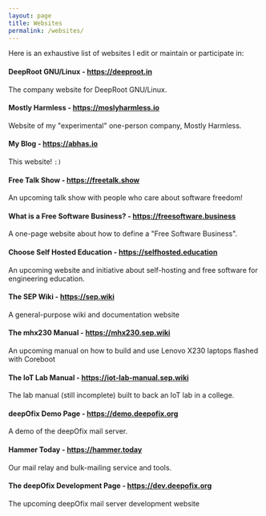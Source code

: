 ```yaml
---
layout: page
title: Websites
permalink: /websites/
---
```


Here is an exhaustive list of websites I edit or maintain or participate in:

#### DeepRoot GNU/Linux - <https://deeproot.in>

The company website for DeepRoot GNU/Linux.

#### Mostly Harmless - <https://moslyharmless.io>

Website of my "experimental" one-person company, Mostly Harmless.

#### My Blog - <https://abhas.io>

This website! `:)`

#### Free Talk Show - <https://freetalk.show>

An upcoming talk show with people who care about software freedom!

#### What is a Free Software Business? - <https://freesoftware.business>

A one-page website about how to define a "Free Software Business".

#### Choose Self Hosted Education - <https://selfhosted.education>
  
An upcoming website and initiative about self-hosting and free software for
engineering education.

#### The SEP Wiki - <https://sep.wiki>

A general-purpose wiki and documentation website

#### The mhx230 Manual - <https://mhx230.sep.wiki>

An upcoming manual on how to build and use Lenovo X230 laptops flashed with
Coreboot

#### The IoT Lab Manual - <https://iot-lab-manual.sep.wiki>

The lab manual (still incomplete) built to back an IoT lab in a college.

#### deepOfix Demo Page - <https://demo.deepofix.org>
    
A demo of the deepOfix mail server.

#### Hammer Today - <https://hammer.today>

Our mail relay and bulk-mailing service and tools.

#### The deepOfix Development Page - <https://dev.deepofix.org>

The upcoming deepOfix mail server development website

